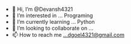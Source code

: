 - 👋 Hi, I’m @Devansh4321
- 👀 I’m interested in ... Programing
- 🌱 I’m currently learning ... Python
- 💞️ I’m looking to collaborate on ...
- 📫 How to reach me ...dgoel4321@gmail.com

<!---
Devansh4321/Devansh4321 is a ✨ special ✨ repository because its `README.md` (this file) appears on your GitHub profile.
You can click the Preview link to take a look at your changes.
--->
